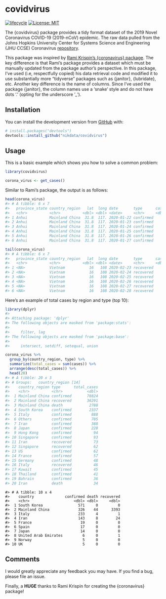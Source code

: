 
<!-- README.md is generated from README.Rmd. Please edit that file -->

# covidvirus

<!-- badges: start -->

[![lifecycle](https://img.shields.io/badge/lifecycle-experimental-orange.svg)](https://www.tidyverse.org/lifecycle/#experimental)
[![License:
MIT](https://img.shields.io/badge/License-MIT-blue.svg)](https://opensource.org/licenses/MIT)
<!-- badges: end -->

The {covidvirus} package provides a tidy format dataset of the 2019
Novel Coronavirus COVID-19 (2019-nCoV) epidemic. The raw data pulled
from the Johns Hopkins University Center for Systems Science and
Engineering (JHU CCSE) Coronavirus
[repository](https://github.com/CSSEGISandData/COVID-19).

This package was inspired by [Rami Krispin’s {coronavirus}
package](https://github.com/RamiKrispin/coronavirus). The key difference
is that Rami’s package provides a dataset which must be manually updated
from the package author’s perspective. In this package, I’ve used (i.e,
respectfully copied) his data retrieval code and modified it to use
substantially more “tidyverse” packages such as {janitor}, {lubridate},
etc. Another key difference is the name of columns. Since I’ve used the
package {janitor}, the column names use a ‘snake’ style and do not have
dots ‘.’ (opting for the underscore ’\_’).

## Installation

You can install the development version from
[GitHub](https://github.com/) with:

``` r
# install.packages("devtools")
devtools::install_github("nikdata/covidvirus")
```

## Usage

This is a basic example which shows you how to solve a common problem:

``` r
library(covidvirus)

corona_virus <- get_cases()
```

Similar to Rami’s package, the output is as follows:

``` r
head(corona_virus)
#> # A tibble: 6 x 7
#>   province_state country_region   lat  long date       type      cases
#>   <chr>          <chr>          <dbl> <dbl> <date>     <chr>     <dbl>
#> 1 Anhui          Mainland China  31.8  117. 2020-01-22 confirmed     1
#> 2 Anhui          Mainland China  31.8  117. 2020-01-23 confirmed     8
#> 3 Anhui          Mainland China  31.8  117. 2020-01-24 confirmed     6
#> 4 Anhui          Mainland China  31.8  117. 2020-01-25 confirmed    24
#> 5 Anhui          Mainland China  31.8  117. 2020-01-26 confirmed    21
#> 6 Anhui          Mainland China  31.8  117. 2020-01-27 confirmed    10
```

``` r
tail(corona_virus)
#> # A tibble: 6 x 7
#>   province_state country_region   lat  long date       type      cases
#>   <chr>          <chr>          <dbl> <dbl> <date>     <chr>     <dbl>
#> 1 <NA>           Vietnam           16   108 2020-02-23 recovered     0
#> 2 <NA>           Vietnam           16   108 2020-02-24 recovered     0
#> 3 <NA>           Vietnam           16   108 2020-02-25 recovered     2
#> 4 <NA>           Vietnam           16   108 2020-02-26 recovered     0
#> 5 <NA>           Vietnam           16   108 2020-02-27 recovered     0
#> 6 <NA>           Vietnam           16   108 2020-02-28 recovered     0
```

Here’s an example of total cases by region and type (top 10):

``` r
library(dplyr)
#> 
#> Attaching package: 'dplyr'
#> The following objects are masked from 'package:stats':
#> 
#>     filter, lag
#> The following objects are masked from 'package:base':
#> 
#>     intersect, setdiff, setequal, union

corona_virus %>%
  group_by(country_region, type) %>%
  summarize(total_cases = sum(cases)) %>%
  arrange(desc(total_cases)) %>%
  head(20)
#> # A tibble: 20 x 3
#> # Groups:   country_region [14]
#>    country_region type      total_cases
#>    <chr>          <chr>           <dbl>
#>  1 Mainland China confirmed       78824
#>  2 Mainland China recovered       36291
#>  3 Mainland China death            2788
#>  4 South Korea    confirmed        2337
#>  5 Italy          confirmed         888
#>  6 Others         confirmed         705
#>  7 Iran           confirmed         388
#>  8 Japan          confirmed         228
#>  9 Hong Kong      confirmed          94
#> 10 Singapore      confirmed          93
#> 11 Iran           recovered          73
#> 12 Singapore      recovered          62
#> 13 US             confirmed          62
#> 14 France         confirmed          57
#> 15 Germany        confirmed          48
#> 16 Italy          recovered          46
#> 17 Kuwait         confirmed          45
#> 18 Thailand       confirmed          41
#> 19 Bahrain        confirmed          36
#> 20 Iran           death              34
```

    #> # A tibble: 10 x 4
    #>    country              confirmed death recovered
    #>    <chr>                    <dbl> <dbl>     <dbl>
    #>  1 South Korea                571     0         0
    #>  2 Mainland China             326    44      3393
    #>  3 Italy                      233     4         1
    #>  4 Iran                       143     8        24
    #>  5 France                      19     0         0
    #>  6 Spain                       17     0         0
    #>  7 Japan                       14     0         0
    #>  8 United Arab Emirates         6     0         1
    #>  9 Norway                       5     0         0
    #> 10 UK                           5     0         0

## Comments

I would greatly appreciate any feedback you may have. If you find a bug,
please file an issue.

Finally, a **HUGE** thanks to Rami Krispin for creating the
{coronavirus} package\!
